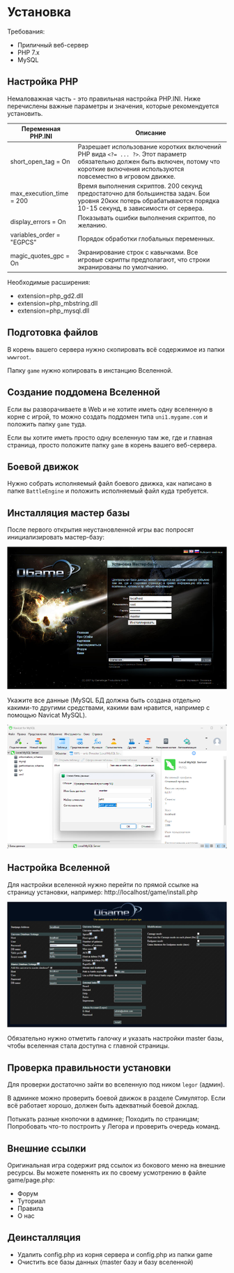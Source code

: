 # Установка

Требования:
- Приличный веб-сервер
- PHP 7.x
- MySQL

## Настройка PHP

Немаловажная часть - это правильная настройка PHP.INI. Ниже перечислены важные параметры и значения, которые рекомендуется установить.

|Переменная PHP.INI|Описание|
|---|---|
|short_open_tag = On|Разрешает использование коротких включений PHP вида `<?= ... ?>`. Этот параметр обязательно должен быть включен, потому что короткие включения используются повсеместно в игровом движке.|
|max_execution_time = 200|Время выполнения скриптов. 200 секунд предостаточно для большинства задач. Бои уровня 20ккк потерь обрабатываются порядка 10-15 секунд, в зависимости от сервера.|
|display_errors = On|Показывать ошибки выполнения скриптов, по желанию.|
|variables_order = "EGPCS"|Порядок обработки глобальных переменных.|
|magic_quotes_gpc = On|Экранирование строк с кавычками. Все игровые скрипты предполагают, что строки экранированы по умолчанию.|

Необходимые расширения:
- extension=php_gd2.dll
- extension=php_mbstring.dll
- extension=php_mysql.dll

## Подготовка файлов

В корень вашего сервера нужно скопировать всё содержимое из папки `wwwroot`.

Папку `game` нужно копировать в инстанцию Вселенной.

## Создание поддомена Вселенной

Если вы разворачиваете в Web и не хотите иметь одну вселенную в корне с игрой, то можно создать поддомен типа `uni1.mygame.com` и положить папку `game` туда.

Если вы хотите иметь просто одну вселенную там же, где и главная страница, просто положите папку `game` в корень вашего веб-сервера.

## Боевой движок

Нужно собрать исполняемый файл боевого движка, как написано в папке `BattleEngine` и положить исполняемый файл куда требуется.

## Инсталляция мастер базы

После первого открытия неустановленной игры вас попросят инициализировать мастер-базу:

![install1.png](/imgstore/install1.png)

Укажите все данные (MySQL БД должна быть создана отдельно какими-то другими средствами, какими вам нравится, например с помощью Navicat MySQL).

![install2.png](/imgstore/install2.png)

## Настройка Вселенной

Для настройки вселенной нужно перейти по прямой ссылке на страницу установки, например: http://localhost/game/install.php

![install3.png](/imgstore/install3.png)

Обязательно нужно отметить галочку и указать настройки master базы, чтобы вселенная стала доступна с главной страницы.

## Проверка правильности установки

Для проверки достаточно зайти во вселенную под ником `legor` (админ). 

В админке можно проверить боевой движок в разделе Симулятор. Если всё работает хорошо, должен быть адекватный боевой доклад.

Потыкать разные кнопочки в админке; Походить по страницам; Попробовать что-то построить у Легора и проверить очередь команд.

## Внешние ссылки

Оригинальная игра содержит ряд ссылок из бокового меню на внешние ресурсы. Вы можете поменять их по своему усмотрению в файле game/page.php:
- Форум
- Туториал
- Правила
- О нас

## Деинсталляция

- Удалить config.php из корня сервера и config.php из папки game
- Очистить все базы данных (master базу и базу вселенной)
